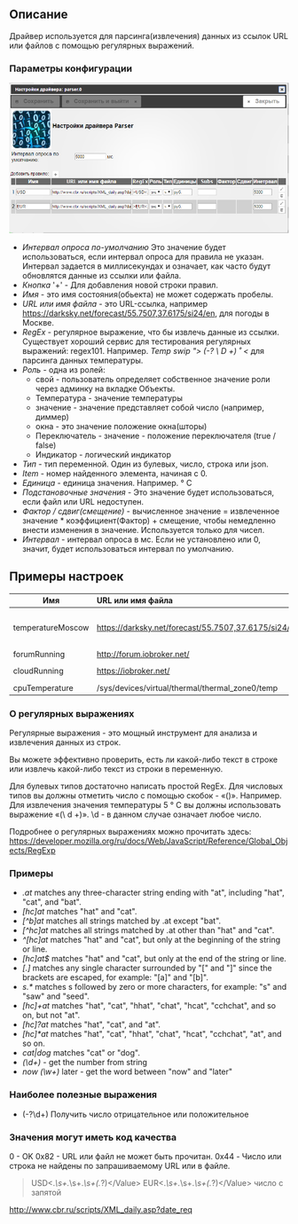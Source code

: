 ## Описание

Драйвер используется для парсинга(извлечения) данных из ссылок URL или файлов с помощью регулярных выражений.

### Параметры конфигурации
![iobroker.parser - driver settings](img/parser_0.png)
- *Интервал опроса по-умолчанию* Это значение будет использоваться, если интервал опроса для правила не указан. Интервал задается в миллисекундах и означает, как часто будут обновлятся данные из ссылки или файла.
- *Кнопка* '+' - Для добавления новой строки правил.
- *Имя* - это имя состояния(обьекта) не может содержать пробелы.
- *URL или имя файла* - это URL-ссылка, например https://darksky.net/forecast/55.7507,37.6175/si24/en, для погоды в Москве.
- *RegEx* - регулярное выражение, что бы извлечь данные из ссылки. Существует хороший сервис для тестирования регулярных выражений: regex101. Например. *Temp swip "> (-? \ D +) ˚ <* для парсинга данных температуры.
- *Роль* - одна из ролей:
    - свой - пользователь определяет собственное значение роли через админку на вкладке Объекты.
    - Температура - значение температуры
    - значение - значение представляет собой число (например, диммер)
    - окна - это значение положение окна(шторы)
    - Переключатель - значение - положение переключателя (true / false)
    - Индикатор - логический индикатор
- *Тип* - тип переменной. Один из булевых, число, строка или json.
- *Item* - номер найденного элемента, начиная с 0.
- *Единица* - единица значения. Например. ° С
- *Подстановочные значения* - Это значение будет использоваться, если файл или URL недоступен.
- *Фактор / сдвиг(смещение)* - вычисленное значение = извлеченное значение * коэффициент(Фактор) + смещение, чтобы немедленно внести изменения в значение. Используется только для чисел.
- *Интервал* - интервал опроса в мс. Если не установлено или 0, значит, будет использоваться интервал по умолчанию.

## Примеры настроек
| Имя               |      URL или имя файла                               |      RegEx            | Роль         | Тип     | Единицы | Инетрвал |
|-------------------|:-----------------------------------------------------|:----------------------|--------------|---------|---------|----------|
| temperatureMoscow | https://darksky.net/forecast/55.7507,37.6175/si24/en | temp swip">(-?\d+)˚<  | температура  | число   |   °C    | 180000   |
| forumRunning      | http://forum.iobroker.net/                           | Forum                 | индикатор    | boolean |         | 60000    |
| cloudRunning      | https://iobroker.net/                                | Privacy Notice        | индикатор    | boolean |         | 60000    |
| cpuTemperature    | /sys/devices/virtual/thermal/thermal_zone0/temp      | (.*)                  | температура  | число   |     °C  | 30000    |

### О регулярных выражениях

Регулярные выражения - это мощный инструмент для анализа и извлечения данных из строк.

Вы можете эффективно проверить, есть ли какой-либо текст в строке или извлечь какой-либо текст из строки в переменную.

Для булевых типов достаточно написать простой RegEx. Для числовых типов вы должны отметить число с помощью скобок - «()». Например. Для извлечения значения температуры 5 ° C вы должны использовать выражение «(\ d +)». \d - в данном случае означает любое число.

Подробнее о регулярных выражениях можно прочитать здесь: https://developer.mozilla.org/ru/docs/Web/JavaScript/Reference/Global_Objects/RegExp

### Примеры
- *.at* matches any three-character string ending with "at", including "hat", "cat", and "bat".
- *[hc]at* matches "hat" and "cat".
- *[^b]at* matches all strings matched by .at except "bat".
- *[^hc]at* matches all strings matched by .at other than "hat" and "cat".
- *^[hc]at* matches "hat" and "cat", but only at the beginning of the string or line.
- *[hc]at$* matches "hat" and "cat", but only at the end of the string or line.
- *\[.\]* matches any single character surrounded by "[" and "]" since the brackets are escaped, for example: "[a]" and "[b]".
- *s.\** matches s followed by zero or more characters, for example: "s" and "saw" and "seed".
- *[hc]+at* matches "hat", "cat", "hhat", "chat", "hcat", "cchchat", and so on, but not "at".
- *[hc]?at* matches "hat", "cat", and "at".
- *[hc]\*at* matches "hat", "cat", "hhat", "chat", "hcat", "cchchat", "at", and so on.
- *cat|dog* matches "cat" or "dog".
- *(\d+)* - get the number from string
- *now (\w+)* later - get the word between "now" and "later"

### Наиболее полезные выражения

- (-?\d+) Получить число отрицательное или положительное

###  Значения могут иметь код качества

0 - OK
0x82 - URL или файл не может быть прочитан.
0x44 - Число или строка не найдены по запрашиваемому URL или в файле.

>USD<.*\s+.*\s+.*\s+<Value>(.*?)<\/Value>
>EUR<.*\s+.*\s+.*\s+<Value>(.*?)<\/Value>
число с запятой

http://www.cbr.ru/scripts/XML_daily.asp?date_req
